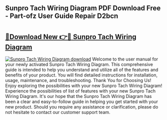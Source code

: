 ## Sunpro Tach Wiring Diagram PDF Download Free - Part-ofz User Guide Repair D2bcn

# <h2><a href="http://dfmo9co.blite.top/?on=Sunpro+Tach+Wiring+Diagram">🔗Download New 👉🔴 Sunpro Tach Wiring Diagram</a></h2>

[![Sunpro Tach Wiring Diagram download](https://i.imgur.com/lujVjoI.png)](http://dfmo9co.blite.top/?on=Sunpro+Tach+Wiring+Diagram)
Welcome to the user manual for your newly activated Sunpro Tach Wiring Diagram. This comprehensive guide is intended to help you understand and utilize all of the features and benefits of your product. You will find detailed instructions for installation, usage, maintenance, and troubleshooting. Thank You for Choosing Us! Enjoy exploring the possibilities with your new Sunpro Tach Wiring Diagram! Experience the possibilities of list of features with your new Sunpro Tach Wiring Diagram. It's our hope that the Sunpro Tach Wiring Diagram has been a clear and easy-to-follow guide in helping you get started with your new product. Should you require any assistance or clarification, please do not hesitate to contact our customer support team.
